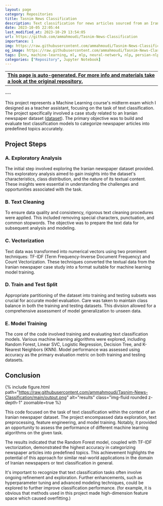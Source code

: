 ```yaml
---
layout: page
category: Repositories
title: Tasnim News Classification
description: Text classification for news articles sourced from an Iranian newspaper including data exploration, text preprocessing, vectorization, train-test data splitting, and machine learning model training.
date: 2023-10-05 22:05:44 
last_modified_at: 2023-10-29 13:54:05 
url: https://github.com/ammahmoudi/Tasnim-News-Classification
importance: 1
img: https://raw.githubusercontent.com/ammahmoudi/Tasnim-News-Classification/main/output.png
og_image: https://raw.githubusercontent.com/ammahmoudi/Tasnim-News-Classification/main/output.png
tags: [knn, machine-learning, ml, mlp, neural-network, nlp, persian-nlp, random-forest, svm]
categories: ["Repository", Jupyter Notebook]
---
```

<div id="open-in-github" > <table class="table-cv list-group-table"> <tbody> <tr>    <td class="list-group-name"><b>   <a href="https://github.com/ammahmoudi/Tasnim-News-Classification" rel="external nofollow noopener" target="_blank"><i class="fa-brands fa-github"></i> This page is auto-generated. For more info and materials take a look at the original repository.</a> </b></td></tr> </tbody> </table></div>
---

This project represents a Machine Learning course's midterm exam which I designed as a teacher assistant, focusing on the task of text classification. The project specifically involved a case study related to an Iranian newspaper dataset ([dataset](https://www.kaggle.com/datasets/amirpourmand/tasnimdataset)). The primary objective was to build and evaluate text classification models to categorize newspaper articles into predefined topics accurately.

## Project Steps

### A. Exploratory Analysis

The initial step involved exploring the Iranian newspaper dataset provided. This exploratory analysis aimed to gain insights into the dataset's characteristics, class distribution, and the nature of its textual content. These insights were essential in understanding the challenges and opportunities associated with the task.

### B. Text Cleaning

To ensure data quality and consistency, rigorous text cleaning procedures were applied. This included removing special characters, punctuation, and common stopwords. The objective was to prepare the text data for subsequent analysis and modeling.

### C. Vectorization

Text data was transformed into numerical vectors using two prominent techniques: TF-IDF (Term Frequency-Inverse Document Frequency) and Count Vectorization. These techniques converted the textual data from the Iranian newspaper case study into a format suitable for machine learning model training.

### D. Train and Test Split

Appropriate partitioning of the dataset into training and testing subsets was crucial for accurate model evaluation. Care was taken to maintain class balance in both the training and testing datasets. This division allowed for a comprehensive assessment of model generalization to unseen data.

### E. Model Training

The core of the code involved training and evaluating text classification models. Various machine learning algorithms were explored, including Random Forest, Linear SVC, Logistic Regression, Decision Tree, and K-Nearest Neighbors (KNN). Model performance was assessed using accuracy as the primary evaluation metric on both training and testing datasets.

## Conclusion

{% include figure.html path="https://raw.githubusercontent.com/ammahmoudi/Tasnim-News-Classification/main/output.png" alt="results" class="img-fluid rounded z-depth-1" zoomable=true %}

This code focused on the task of text classification within the context of an Iranian newspaper dataset. The project encompassed data exploration, text preprocessing, feature engineering, and model training. Notably, it provided an opportunity to assess the performance of different machine learning algorithms on the given task.

The results indicated that the Random Forest model, coupled with TF-IDF vectorization, demonstrated the highest accuracy in categorizing newspaper articles into predefined topics. This achievement highlights the potential of this approach for similar real-world applications in the domain of Iranian newspapers or text classification in general.

It's important to recognize that text classification tasks often involve ongoing refinement and exploration. Further enhancements, such as hyperparameter tuning and advanced modeling techniques, could be explored to further improve classification performance. (for example, it is obvious that methods used in this project made high-dimension feature space which caused overfitting.)
